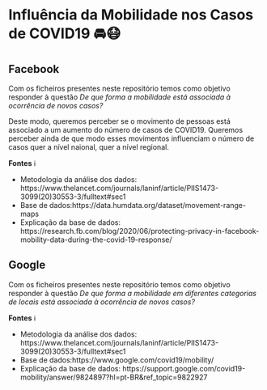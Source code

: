# Influência da Mobilidade nos Casos de COVID19 🚘😷

## Facebook <i class="fab fa-facebook-f"></i>

Com os ficheiros presentes neste repositório temos como objetivo responder à questão *De que forma a mobilidade está associada à ocorrência de novos casos?* 

Deste modo, queremos perceber se o movimento de pessoas está associado a um aumento do número de casos de COVID19. Queremos perceber ainda de que modo esses movimentos influenciam o número de casos quer a nível naional, quer a nível regional.

**Fontes** ℹ
<ul>
  <li>Metodologia da análise dos dados: https://www.thelancet.com/journals/laninf/article/PIIS1473-3099(20)30553-3/fulltext#sec1</li>
  <li>Base de dados:https://data.humdata.org/dataset/movement-range-maps</li>
  <li>Explicação da base de dados: https://research.fb.com/blog/2020/06/protecting-privacy-in-facebook-mobility-data-during-the-covid-19-response/</li>
</ul>


## Google

Com os ficheiros presentes neste repositório temos como objetivo responder à questão *De que forma a mobilidade em diferentes categorias de locais está associada à ocorrência de novos casos?* 

**Fontes** ℹ
<ul>
  <li>Metodologia da análise dos dados: https://www.thelancet.com/journals/laninf/article/PIIS1473-3099(20)30553-3/fulltext#sec1</li>
  <li>Base de dados:https://www.google.com/covid19/mobility/</li>
  <li>Explicação da base de dados: https://support.google.com/covid19-mobility/answer/9824897?hl=pt-BR&ref_topic=9822927</li>
</ul>
  
  
